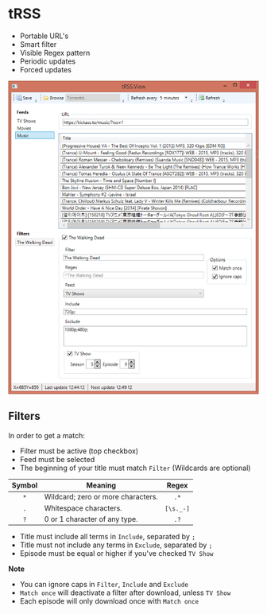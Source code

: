 # tRSS

* Portable URL's
* Smart filter
* Visible Regex pattern
* Periodic updates
* Forced updates

![Application window](https://github.com/backlof/tRSS/blob/master/Media/Screenshot.png?raw=true)

##	Filters
In order to get a match:

* Filter must be active (top checkbox)
* Feed must be selected
* The beginning of your title must match `Filter` (Wildcards are optional)

| Symbol  | Meaning                             | Regex     |
|:-------:|-------------------------------------|:---------:|
|`*`      | Wildcard; zero or more characters.  |`.*`       |
|`.`		  | Whitespace characters.			      	|`[\s._-]`	|
|`?`		  | 0 or 1 character of any type.		  	|`.?`     	|

* Title must include all terms in `Include`, separated by `;`
* Title must not include any terms in `Exclude`, separated by `;`
* Episode must be equal or higher if you've checked `TV Show`

**Note**

* You can ignore caps in `Filter`, `Include` and `Exclude`
* `Match once` will deactivate a filter after download, unless `TV Show`
* Each episode will only download once with `Match once`
